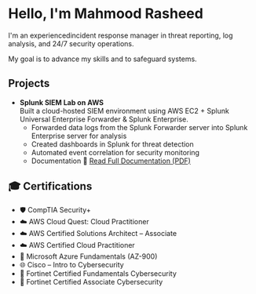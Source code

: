 # Hello, I'm Mahmood Rasheed

I'm an experiencedincident response manager in threat reporting, log analysis, and 24/7 security operations.

My goal is to advance my skills and to safeguard systems.

## Projects
- **Splunk SIEM Lab on AWS**  
  Built a cloud-hosted SIEM environment using AWS EC2 + Splunk Universal Enterprise Forwarder & Splunk Enterprise.  
  - Forwarded data logs from the Splunk Forwarder server into Splunk Enterprise server for analysis  
  - Created dashboards in Splunk for threat detection  
  - Automated event correlation for security monitoring
  - Documentation  📄 [Read Full Documentation (PDF)](docs/AWSSplunkSIEMLab.pdf)
    
## 🎓 Certifications  
- 🛡️ CompTIA Security+  
- ☁️ AWS Cloud Quest: Cloud Practitioner  
- ☁️ AWS Certified Solutions Architect – Associate  
- ☁️ AWS Certified Cloud Practitioner  
- 🔐 Microsoft Azure Fundamentals (AZ-900)  
- 🌐 Cisco – Intro to Cybersecurity  
- 🏰 Fortinet Certified Fundamentals Cybersecurity  
- 🏰 Fortinet Certified Associate Cybersecurity  
